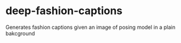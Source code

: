 # deep-fashion-captions
Generates fashion captions given an image of  posing model in a plain bakcground 
